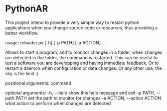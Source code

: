 PythonAR
========

This project intend to provide a very simple way to restart python applications
when you change source code or resources, thus providing a better workflow.

usage: reloader.py [-h] [-p PATH] [-a ACTION] ...

Allows to start a program, and to monitor changes in a folder, when changes
are detected in the folder, the command is restarted. This can be useful to
test a software you are developping and having immediate feedback. Or to
restart a daemon when configuration or data changes. Or any other use, the sky
is the limit :)

positional arguments:
  command

optional arguments:
  -h, --help            show this help message and exit
  -p PATH, --path PATH  set the path to monitor for changes
  -a ACTION, --action ACTION
                        what action to perform when changes are detected
